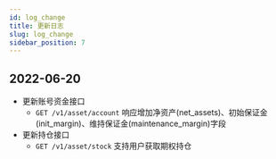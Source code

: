 ```yaml
---
id: log_change
title: 更新日志
slug: log_change
sidebar_position: 7
---
```



## 2022-06-20

- 更新账号资金接口
  - `GET /v1/asset/account` 响应增加净资产(net_assets)、初始保证金(init_margin)、维持保证金(maintenance_margin)字段
- 更新持仓接口
  - `GET /v1/asset/stock` 支持用户获取期权持仓
